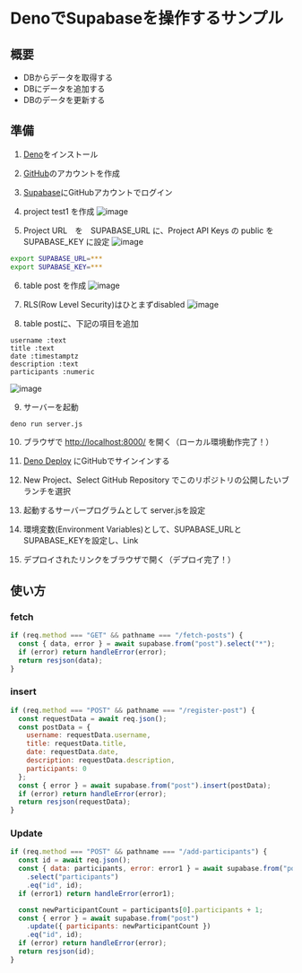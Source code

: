 # DenoでSupabaseを操作するサンプル

## 概要
- DBからデータを取得する
- DBにデータを追加する
- DBのデータを更新する

## 準備

1. [Deno](https://deno.land/)をインストール
2. [GitHub](https://github.com/)のアカウントを作成
3. [Supabase](https://supabase.com/)にGitHubアカウントでログイン
4. project test1 を作成
![image](https://user-images.githubusercontent.com/1715217/227658661-8e05d64d-d6a6-46e0-b7d6-af9d40243355.png)

5. Project URL　を　SUPABASE_URL に、Project API Keys の public を SUPABASE_KEY に設定
![image](https://user-images.githubusercontent.com/1715217/227658705-e6c4c7bb-ad5c-4e6e-a991-8460488a4bb9.png)
```sh
export SUPABASE_URL=***
export SUPABASE_KEY=***
```
6. table post を作成
![image](https://user-images.githubusercontent.com/1715217/227658746-d5a5e028-afe5-4dd9-9c4a-9a5f964e0504.png)

7. RLS(Row Level Security)はひとまずdisabled
![image](https://user-images.githubusercontent.com/1715217/227658765-b0d865d6-9b06-4601-a0fd-2e6f313094be.png)

8. table postに、下記の項目を追加
```
username :text
title :text
date :timestamptz
description :text
participants :numeric
```
![image](https://user-images.githubusercontent.com/1715217/227658788-23a07a30-a03b-44dc-8ec2-959996330ef3.png)

9. サーバーを起動
```sh
deno run server.js
```
10. ブラウザで [http://localhost:8000/](http://localhost:8000/) を開く（ローカル環境動作完了！）

11. [Deno Deploy](https://deno.com/deploy) にGitHubでサインインする
12. New Project、Select GitHub Repository でこのリポジトリの公開したいブランチを選択
13. 起動するサーバープログラムとして server.jsを設定
14. 環境変数(Environment Variables)として、SUPABASE_URLとSUPABASE_KEYを設定し、Link
15. デプロイされたリンクをブラウザで開く（デプロイ完了！）

## 使い方
### fetch
```js
if (req.method === "GET" && pathname === "/fetch-posts") {
  const { data, error } = await supabase.from("post").select("*");
  if (error) return handleError(error);
  return resjson(data);
}
```

### insert
```js
if (req.method === "POST" && pathname === "/register-post") {
  const requestData = await req.json();
  const postData = {
    username: requestData.username,
    title: requestData.title,
    date: requestData.date,
    description: requestData.description,
    participants: 0
  };
  const { error } = await supabase.from("post").insert(postData);
  if (error) return handleError(error);
  return resjson(requestData);
}
```

### Update
```js
if (req.method === "POST" && pathname === "/add-participants") {
  const id = await req.json();
  const { data: participants, error: error1 } = await supabase.from("post")
    .select("participants")
    .eq("id", id);
  if (error1) return handleError(error1);

  const newParticipantCount = participants[0].participants + 1;
  const { error } = await supabase.from("post")
    .update({ participants: newParticipantCount })
    .eq("id", id);
  if (error) return handleError(error);
  return resjson(id);
}
```

